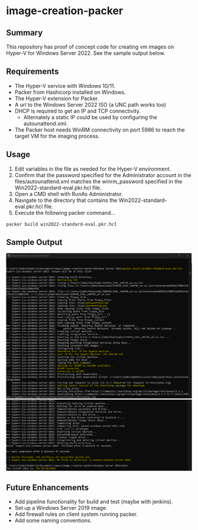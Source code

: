 # image-creation-packer

## Summary

This repository has proof of concept code for creating vm images on Hyper-V for Windows Server 2022. See the sample output below.

## Requirements

* The Hyper-V service with Windows 10/11.
* Packer from Hashicorp installed on Windows.
* The Hyper-V extension for Packer.
* A url to the Windows Server 2022 ISO (a UNC path works too)
* DHCP is required to get an IP and TCP connectivity.
  * Alternately a static IP could be used by configuring the autounattend.xml.
* The Packer host needs WinRM connectivity on port 5986 to reach the target VM for the imaging process.

## Usage

1. Edit variables in the file as needed for the Hyper-V environment.
2. Confirm that the password specified for the Administrator account in the files/autounattend.xml matches the winrm_password specified in the Win2022-standard-eval.pkr.hcl file.
3. Open a CMD shell with RunAs Administrator.
4. Navigate to the directory that contains the Win2022-standard-eval.pkr.hcl file.
5. Execute the following packer command...
```
packer build win2022-standard-eval.pkr.hcl
```

## Sample Output

![alt text](<screenshots/Screenshot 2024-02-29 211147.png>)
![alt text](<screenshots/Screenshot 2024-02-29 211830.png>)

## Future Enhancements

* Add pipeline functionality for build and test (maybe with jenkins).
* Set up a Windows Server 2019 image.
* Add firewall rules on client system running packer.
* Add some naming conventions.